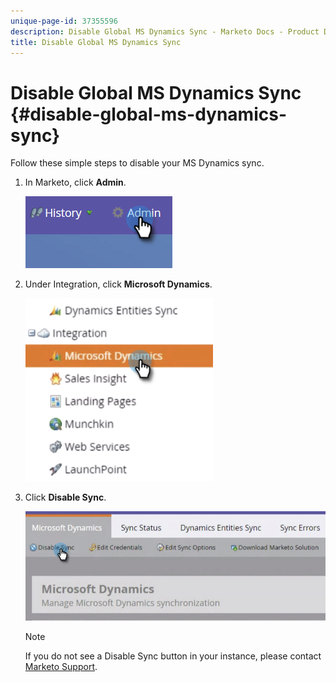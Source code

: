 ```yaml
---
unique-page-id: 37355596
description: Disable Global MS Dynamics Sync - Marketo Docs - Product Documentation
title: Disable Global MS Dynamics Sync
---
```


# Disable Global MS Dynamics Sync {#disable-global-ms-dynamics-sync}

Follow these simple steps to disable your MS Dynamics sync.

1. In Marketo, click **Admin**.

   ![](assets/one.png)

1. Under Integration, click **Microsoft Dynamics**.

   ![](assets/two.png)

1. Click **Disable Sync**.

   ![](assets/three.png)

   >[!NOTE]
   >
   >If you do not see a Disable Sync button in your instance, please contact [Marketo Support](https://nation.marketo.com/t5/Support/ct-p/Support).
